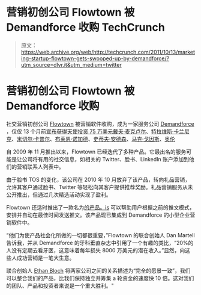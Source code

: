 # 营销初创公司 Flowtown 被 Demandforce 收购 TechCrunch

> 原文：<https://web.archive.org/web/http://techcrunch.com/2011/10/13/marketing-startup-flowtown-gets-swooped-up-by-demandforce/?utm_source=dlvr.it&utm_medium=twitter>

# 营销初创公司 Flowtown 被 Demandforce 收购

社交营销初创公司 [Flowtown](https://web.archive.org/web/20230203153957/http://www.flowtown.com/) 被营销软件收购，成为一家服务公司 [Demandforce](https://web.archive.org/web/20230203153957/http://www.demandforce.com/) ，仅仅 13 个月前[宣布获得天使投资 75 万美元](https://web.archive.org/web/20230203153957/https://techcrunch.com/2010/08/25/flowtown-funding/)[戴夫·麦克卢尔](https://web.archive.org/web/20230203153957/http://www.crunchbase.com/person/dave-mcclure)、[特拉维斯·卡兰尼克](https://web.archive.org/web/20230203153957/http://www.crunchbase.com/person/travis-kalanick)、[米切尔·卡普尔](https://web.archive.org/web/20230203153957/http://www.crunchbase.com/person/mitch-kapor)、[布莱恩·诺加德](https://web.archive.org/web/20230203153957/http://www.crunchbase.com/person/brian-norgard)、[史蒂夫·安德森](https://web.archive.org/web/20230203153957/http://www.crunchbase.com/person/steve-anderson-2)、[马克·戈因斯](https://web.archive.org/web/20230203153957/http://www.crunchbase.com/person/mark-goines)、[奥伦](https://web.archive.org/web/20230203153957/http://www.crunchbase.com/person/auren-hoffman-2)

自 2009 年 11 月推出以来，Flowtown 已经迭代了多种产品。它最出名的服务可能是让公司将有用的社交信息，如相关的 Twitter、脸书、LinkedIn 账户添加到他们的营销联系人列表中。

由于脸书 TOS 的变化，该公司在 2010 年 10 月放弃了该产品，转向礼品营销，允许其客户通过脸书、Twitter 等轻松向其客户提供推荐奖励。礼品营销服务从未公开推出，但通过几次精选活动实现了盈利。

Flowtown 还适时推出了一款名为[的产品。is](https://web.archive.org/web/20230203153957/http://timely.is/) 可以帮助用户根据之前的推文模式，安排并自动在最佳时间发送推文。该产品现已集成到 Demandforce 的小型企业营销软件中。

“他们为使产品社会化所做的一切都很重要，”Flowtown 的联合创始人 Dan Martell 告诉我，并从 Demandforce 的牙科垂直杂志中引用了一个有趣的类比，“20%的人没有定期去看牙医，这意味着每年损失 8000 万美元的潜在收入。”显然，向这些人成功营销是一笔大生意。

联合创始人 [Ethan Bloch](https://web.archive.org/web/20230203153957/http://www.crunchbase.com/person/ethan-bloch) 将两家公司之间的关系描述为“完全的愿景一致”，我们可以整合我们的产品，比我们保持独立并筹集 a 轮资金的速度快 10 倍。这对我们的团队、产品和投资者来说是一个重大胜利。"